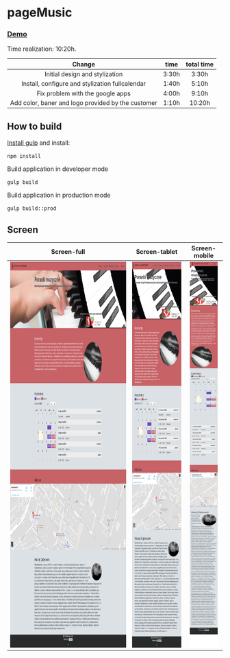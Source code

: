 # pageMusic
### [Demo](http://rogala.it/pagemusic/)
Time realization: 10:20h.

| Change | time | total time |
| :---: | :-: | :-: |
| Initial design and stylization  | 3:30h | 3:30h |
| Install, configure and stylization fullcalendar | 1:40h | 5:10h |
| Fix problem with the google apps | 4:00h | 9:10h |
| Add color, baner and logo provided by the customer | 1:10h | 10:20h |




## How to build 
[Install gulp](https://github.com/leszek3737/Gulp-Config-Files)
and install:
```
npm install
```
Build application in developer mode

```
gulp build
```
Build application in production mode

```
gulp build::prod
```


## Screen
| Screen-full | Screen-tablet | Screen-mobile |
| :---: | :-: | :-: |
| <img src="./min-full.png" height="900"> | <img src="./min-mid.png" height="900"> | <img src="./min-mini.png" height="900"> |


